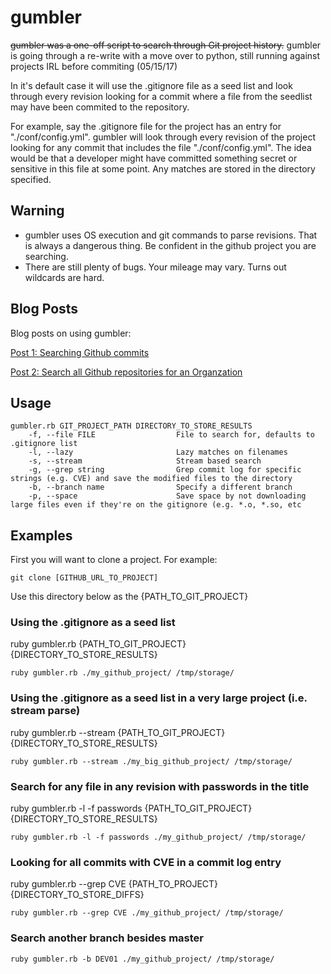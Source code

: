 # gumbler


~~gumbler was a one-off script to search through Git project history.~~
gumbler is going through a re-write with a move over to python, still running against projects IRL before commiting (05/15/17)

In it's default case it will use the .gitignore file as a seed list and look through every revision looking for a commit where a file from the seedlist may have been commited to the repository. 

For example, say the .gitignore file for the project has an entry for "./conf/config.yml". gumbler will look through every revision of the project looking for any commit that includes the file "./conf/config.yml". The idea would be that a developer might have committed something secret or sensitive in this file at some point. Any matches are stored in the directory specified.

## Warning

* gumbler uses OS execution and git commands to parse revisions. That is always a dangerous thing. Be confident in the github project you are searching. 
* There are still plenty of bugs. Your mileage may vary. Turns out wildcards are hard. 

## Blog Posts
Blog posts on using gumbler:

[Post 1: Searching Github commits](https://www.silentrobots.com/blog/2014/10/05/gumbler/)

[Post 2: Search all Github repositories for an Organzation](https://www.silentrobots.com/blog/2015/01/09/gumbler-updates/)

## Usage
```
gumbler.rb GIT_PROJECT_PATH DIRECTORY_TO_STORE_RESULTS
    -f, --file FILE                  File to search for, defaults to .gitignore list
    -l, --lazy                       Lazy matches on filenames
    -s, --stream                     Stream based search
    -g, --grep string                Grep commit log for specific strings (e.g. CVE) and save the modified files to the directory
    -b, --branch name                Specify a different branch
    -p, --space                      Save space by not downloading large files even if they're on the gitignore (e.g. *.o, *.so, etc
```

## Examples

First you will want to clone a project. For example:

```
git clone [GITHUB_URL_TO_PROJECT]
```
Use this directory below as the {PATH_TO_GIT_PROJECT}

### Using the .gitignore as a seed list

ruby gumbler.rb {PATH_TO_GIT_PROJECT} {DIRECTORY_TO_STORE_RESULTS} 

```
ruby gumbler.rb ./my_github_project/ /tmp/storage/
```

### Using the .gitignore as a seed list in a very large project (i.e. stream parse)

ruby gumbler.rb --stream {PATH_TO_GIT_PROJECT} {DIRECTORY_TO_STORE_RESULTS} 

```
ruby gumbler.rb --stream ./my_big_github_project/ /tmp/storage/
```

### Search for any file in any revision with passwords in the title 

ruby gumbler.rb -l -f passwords {PATH_TO_GIT_PROJECT} {DIRECTORY_TO_STORE_RESULTS} 

```
ruby gumbler.rb -l -f passwords ./my_github_project/ /tmp/storage/
```

### Looking for all commits with CVE in a commit log entry

ruby gumbler.rb --grep CVE {PATH_TO_PROJECT} {DIRECTORY_TO_STORE_DIFFS} 

```
ruby gumbler.rb --grep CVE ./my_github_project/ /tmp/storage/
```

### Search another branch besides master
```
ruby gumbler.rb -b DEV01 ./my_github_project/ /tmp/storage/
```

